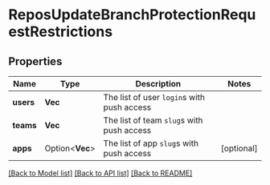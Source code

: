 # ReposUpdateBranchProtectionRequestRestrictions

## Properties

Name | Type | Description | Notes
------------ | ------------- | ------------- | -------------
**users** | **Vec<String>** | The list of user `login`s with push access | 
**teams** | **Vec<String>** | The list of team `slug`s with push access | 
**apps** | Option<**Vec<String>**> | The list of app `slug`s with push access | [optional]

[[Back to Model list]](../README.md#documentation-for-models) [[Back to API list]](../README.md#documentation-for-api-endpoints) [[Back to README]](../README.md)


